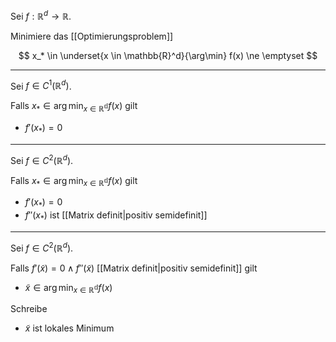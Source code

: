 Sei $f : \mathbb{R}^d \to \mathbb{R}$.

Minimiere das [[Optimierungsproblem]]

$$
	x_* \in \underset{x \in \mathbb{R}^d}{\arg\min} f(x) \ne \emptyset
$$

---

Sei $f \in C^1(\mathbb{R}^d)$.

Falls $x_* \in \arg\min_{x \in \mathbb{R^d}} f(x)$ gilt
- $f'(x_*) = 0$

---

Sei $f \in C^2(\mathbb{R}^d)$.

Falls $x_* \in \arg\min_{x \in \mathbb{R^d}} f(x)$ gilt
- $f'(x_*) = 0$
- $f''(x_*)$ ist [[Matrix definit|positiv semidefinit]]

---

Sei $f \in C^2(\mathbb{R}^d)$.

Falls $f'(\tilde{x}) = 0 \land f''(\tilde{x})$ [[Matrix definit|positiv semidefinit]] gilt
- $\tilde{x} \in \arg\min_{x \in \mathbb{R^d}} f(x)$

Schreibe
- $\tilde{x}$ ist lokales Minimum
